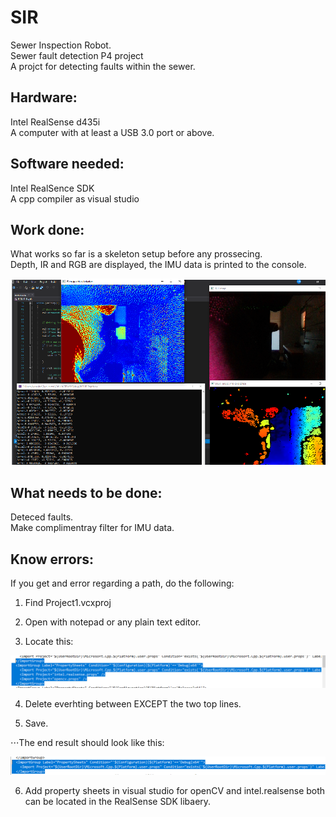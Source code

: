# SIR
Sewer Inspection Robot.\
Sewer fault detection P4 project\
A projct for detecting faults within the sewer.


## Hardware: 
Intel RealSense d435i\
A computer with at least a USB 3.0 port or above.

## Software needed: 
Intel RealSence SDK\
A cpp compiler as visual studio


## Work done:
What works so far is a skeleton setup before any prossecing.\
Depth, IR and RGB are displayed, the IMU data is printed to the console.

![alt text](https://github.com/Woombat84/SIR/blob/NewMaster/Picture/view.png "Working part")

## What needs to be done:
Deteced faults.\
Make complimentray filter for IMU data.


## Know errors:
If you get and error regarding a path, do the following: 
1. Find Project1.vcxproj

2. Open with notepad or any plain text editor.

3. Locate this:

![alt text](https://github.com/Woombat84/SIR/blob/NewMaster/Picture/predelete.png "note: their maybe a more path's with in this structur")

4. Delete everhting between </ImportGroup> EXCEPT the two top lines.

5. Save.

⋅⋅⋅The end result should look like this:

![alt text](https://github.com/Woombat84/SIR/blob/NewMaster/Picture/deleted.png "End result")

6. Add property sheets in visual studio for openCV and intel.realsense both can be located in the RealSense SDK libaery.  
